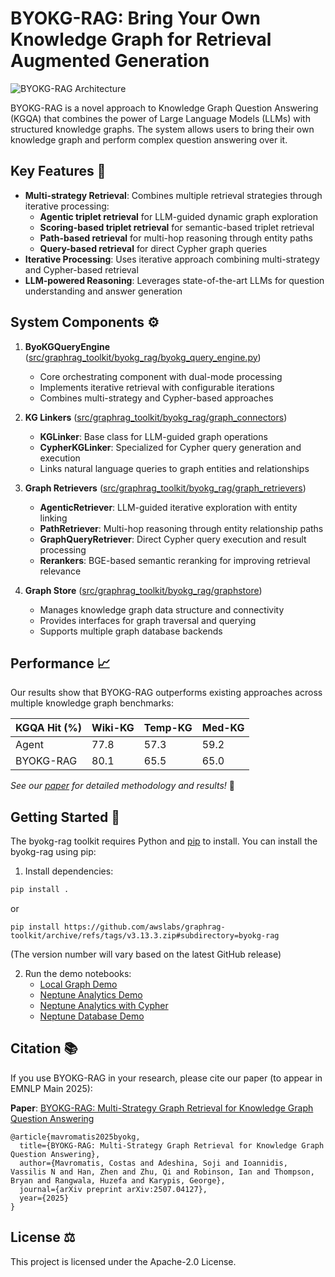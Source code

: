 # BYOKG-RAG: Bring Your Own Knowledge Graph for Retrieval Augmented Generation 

![BYOKG-RAG Architecture](../images/byokg_rag.png)

BYOKG-RAG is a novel approach to Knowledge Graph Question Answering (KGQA) that combines the power of Large Language Models (LLMs) with structured knowledge graphs. The system allows users to bring their own knowledge graph and perform complex question answering over it.

## Key Features 🔑

- **Multi-strategy Retrieval**: Combines multiple retrieval strategies through iterative processing:
  - **Agentic triplet retrieval** for LLM-guided dynamic graph exploration
  - **Scoring-based triplet retrieval** for semantic-based triplet retrieval
  - **Path-based retrieval** for multi-hop reasoning through entity paths
  - **Query-based retrieval** for direct Cypher graph queries
- **Iterative Processing**: Uses iterative approach combining multi-strategy and Cypher-based retrieval
- **LLM-powered Reasoning**: Leverages state-of-the-art LLMs for question understanding and answer generation

## System Components ⚙️

1. **ByoKGQueryEngine** ([src/graphrag_toolkit/byokg_rag/byokg_query_engine.py](src/graphrag_toolkit/byokg_rag/byokg_query_engine.py))
   - Core orchestrating component with dual-mode processing
   - Implements iterative retrieval with configurable iterations
   - Combines multi-strategy and Cypher-based approaches

2. **KG Linkers** ([src/graphrag_toolkit/byokg_rag/graph_connectors](src/graphrag_toolkit/byokg_rag/graph_connectors))
   - **KGLinker**: Base class for LLM-guided graph operations
   - **CypherKGLinker**: Specialized for Cypher query generation and execution
   - Links natural language queries to graph entities and relationships

3. **Graph Retrievers** ([src/graphrag_toolkit/byokg_rag/graph_retrievers](src/graphrag_toolkit/byokg_rag/graph_retrievers))
   - **AgenticRetriever**: LLM-guided iterative exploration with entity linking
   - **PathRetriever**: Multi-hop reasoning through entity relationship paths
   - **GraphQueryRetriever**: Direct Cypher query execution and result processing
   - **Rerankers**: BGE-based semantic reranking for improving retrieval relevance

4. **Graph Store** ([src/graphrag_toolkit/byokg_rag/graphstore](src/graphrag_toolkit/byokg_rag/graphstore))
   - Manages knowledge graph data structure and connectivity
   - Provides interfaces for graph traversal and querying
   - Supports multiple graph database backends

## Performance 📈

Our results show that BYOKG-RAG outperforms existing approaches across multiple knowledge graph benchmarks:

| KGQA Hit (%) | Wiki-KG | Temp-KG | Med-KG |
|--------------|---------|---------|--------|
| Agent        | 77.8    | 57.3    | 59.2   |
| BYOKG-RAG    | 80.1    | 65.5    | 65.0   |

*See our [paper](https://arxiv.org/abs/2507.04127) for detailed methodology and results!* 📄

## Getting Started 🚀

The byokg-rag toolkit requires Python and [pip](http://www.pip-installer.org/en/latest/) to install. You can install the byokg-rag using pip:

1. Install dependencies:
```bash
pip install .
```
or 
```
pip install https://github.com/awslabs/graphrag-toolkit/archive/refs/tags/v3.13.3.zip#subdirectory=byokg-rag
```
(The version number will vary based on the latest GitHub release)

2. Run the demo notebooks:
   - [Local Graph Demo](../examples/byokg-rag/byokg_rag_demo_local_graph.ipynb)
   - [Neptune Analytics Demo](../examples/byokg-rag/byokg_rag_neptune_analytics_demo.ipynb)
   - [Neptune Analytics with Cypher](../examples/byokg-rag/byokg_rag_neptune_analytics_demo_cypher.ipynb)
   - [Neptune Database Demo](../examples/byokg-rag/byokg_rag_neptune_db_cluster_demo.ipynb)

## Citation 📚

If you use BYOKG-RAG in your research, please cite our paper (to appear in EMNLP Main 2025):

**Paper**: [BYOKG-RAG: Multi-Strategy Graph Retrieval for Knowledge Graph Question Answering](https://arxiv.org/abs/2507.04127)

```
@article{mavromatis2025byokg,
  title={BYOKG-RAG: Multi-Strategy Graph Retrieval for Knowledge Graph Question Answering},
  author={Mavromatis, Costas and Adeshina, Soji and Ioannidis, Vassilis N and Han, Zhen and Zhu, Qi and Robinson, Ian and Thompson, Bryan and Rangwala, Huzefa and Karypis, George},
  journal={arXiv preprint arXiv:2507.04127},
  year={2025}
}
```

## License ⚖️

This project is licensed under the Apache-2.0 License.
